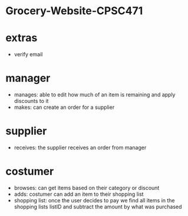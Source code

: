 # Grocery-Website-CPSC471



# extras
- verify email

# manager
- manages: able to edit how much of an item is remaining and apply discounts to it
- makes: can create an order for a supplier
# supplier
- receives: the supplier receives an order from manager
# costumer
- browses: can get items based on their category or discount
- adds: costumer can add an item to their shopping list
- shopping list: once the user decides to pay we find all items in the shopping lists listID and subtract the amount by what was purchased

